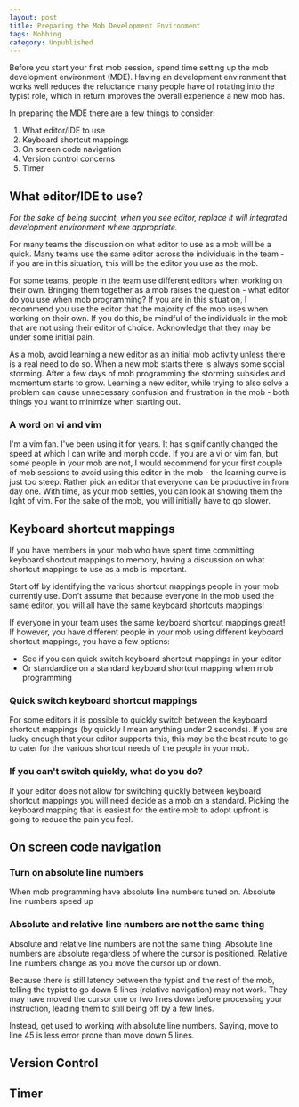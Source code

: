```yaml
---
layout: post
title: Preparing the Mob Development Environment 
tags: Mobbing
category: Unpublished
---
```


Before you start your first mob session, spend time setting up the mob development environment (MDE). Having an development environment that works well reduces the reluctance many people have of rotating into the typist role, which in return improves the overall experience a new mob has. 

In preparing the MDE there are a few things to consider:  

1. What editor/IDE to use  
2. Keyboard shortcut mappings
3. On screen code navigation  
4. Version control concerns
5. Timer  

## What editor/IDE to use?

*For the sake of being succint, when you see editor, replace it will integrated development environment where appropriate.*

For many teams the discussion on what editor to use as a mob will be a quick. Many teams use the same editor across the individuals in the team - if you are in this situation, this will be the editor you use as the mob.

For some teams, people in the team use different editors when working on their own. Bringing them together as a mob raises the question - what editor do you use when mob programming? If you are in this situation, I recommend you use the editor that the majority of the mob uses when working on their own. If you do this, be mindful of the individuals in the mob that are not using their editor of choice. Acknowledge that they may be under some initial pain.

As a mob, avoid learning a new editor as an initial mob activity unless there is a real need to do so. When a new mob starts there is always some social storming. After a few days of mob programming the storming subsides and momentum starts to grow. Learning a new editor, while trying to also solve a problem can cause unnecessary confusion and frustration in the mob - both things you want to minimize when starting out.

### A word on vi and vim

I'm a vim fan. I've been using it for years. It has significantly changed the speed at which I can write and morph code. If you are a vi or vim fan, but some people in your mob are not, I would recommend for your first couple of mob sessions to avoid using this editor in the mob - the learning curve is just too steep. Rather pick an editor that everyone can be productive in from day one. With time, as your mob settles, you can look at showing them the light of vim. For the sake of the mob, you will initially have to go slower.

## Keyboard shortcut mappings

If you have members in your mob who have spent time committing keyboard shortcut mappings to memory, having a discussion on what shortcut mappings to use as a mob is important.

Start off by identifying the various shortcut mappings people in your mob currently use. Don't assume that because everyone in the mob used the same editor, you will all have the same keyboard shortcuts mappings! 

If everyone in your team uses the same keyboard shortcut mappings great! If however, you have different people in your mob using different keyboard shortcut mappings, you have a few options:  

- See if you can quick switch keyboard shortcut mappings in your editor
- Or standardize on a standard keyboard shortcut mapping when mob programming  

### Quick switch keyboard shortcut mappings

For some editors it is possible to quickly switch between the keyboard shortcut mappings (by quickly I mean anything under 2 seconds). If you are lucky enough that your editor supports this, this may be the best route to go to cater for the various shortcut needs of the people in your mob.

### If you can't switch quickly, what do you do?

If your editor does not allow for switching quickly between keyboard shortcut mappings you will need decide as a mob on a standard. Picking the keyboard mapping that is easiest for the entire mob to adopt upfront is going to reduce the pain you feel.

## On screen code navigation  

### Turn on absolute line numbers

When mob programming have absolute line numbers tuned on. Absolute line numbers speed up 

### Absolute and relative line numbers are not the same thing

Absolute and relative line numbers are not the same thing. Absolute line numbers are absolute regardless of where the cursor is positioned. Relative line numbers change as you move the cursor up or down. 

Because there is still latency between the typist and the rest of the mob, telling the typist to go down 5 lines (relative navigation) may not work. They may have moved the cursor one or two lines down before processing your instruction, leading them to still being off by a few lines.

Instead, get used to working with absolute line numbers. Saying, move to line 45 is less error prone than move down 5 lines.

## Version Control

## Timer
